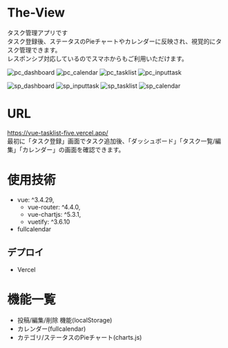 # The-View

タスク管理アプリです<br >
タスク登録後、ステータスのPieチャートやカレンダーに反映され、視覚的にタスク管理できます。 <br >
レスポンシブ対応しているのでスマホからもご利用いただけます。

![pc_dashboard](https://github.com/Mikakokeshi/vue-todo/assets/29721618/e01953b1-69da-40ef-b54b-2fc129cac615)
![pc_calendar](https://github.com/Mikakokeshi/vue-todo/assets/29721618/5dd9394a-0725-4c2c-9fb0-3393a0cefef0)
![pc_tasklist](https://github.com/Mikakokeshi/vue-todo/assets/29721618/672f47b6-b692-4070-85ed-d608e60cd568)
![pc_inputtask](https://github.com/Mikakokeshi/vue-todo/assets/29721618/c610e294-a9a3-4751-9a83-6417e90381e0)

![sp_dashboard](https://github.com/Mikakokeshi/vue-todo/assets/29721618/08448397-47fe-47ba-a394-124eb486268a)
![sp_inputtask](https://github.com/Mikakokeshi/vue-todo/assets/29721618/4fa9889f-84e0-4521-aa97-eb9525b248f3)
![sp_tasklist](https://github.com/Mikakokeshi/vue-todo/assets/29721618/0c026a27-2557-4f33-9692-c4c2ee5b6de2)
![sp_calendar](https://github.com/Mikakokeshi/vue-todo/assets/29721618/4f05c673-7fb7-415f-b7f4-da0b5e3c7362)


# URL

https://vue-tasklist-five.vercel.app/<br >
最初に「タスク登録」画面でタスク追加後、「ダッシュボード」「タスク一覧/編集」「カレンダー」の画面を確認できます。

# 使用技術

- vue: ^3.4.29,
  - vue-router: ^4.4.0,
  - vue-chartjs: ^5.3.1,
  - vuetify: ^3.6.10
- fullcalendar

## デプロイ

- Vercel

# 機能一覧

- 投稿/編集/削除 機能(localStorage)
- カレンダー(fullcalendar)
- カテゴリ/ステータスのPieチャート(charts.js)







